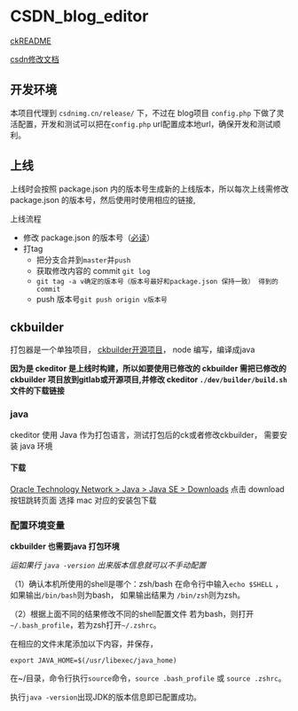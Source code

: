 # CSDN_blog_editor
[ckREADME](./doc/ckeditorREADME.md)

[csdn修改文档](http://confluence.csdn.net/pages/viewpage.action?pageId=19601246)

## 开发环境
本项目代理到 `csdnimg.cn/release/` 下，不过在 blog项目 `config.php` 下做了灵活配置，开发和测试可以把在`config.php` url配置成本地url，确保开发和测试顺利。
## 上线
上线时会按照 package.json 内的版本号生成新的上线版本，所以每次上线需修改 package.json 的版本号，然后使用时使用相应的链接,

上线流程
* 修改 package.json 的版本号（[必读](./doc/SemVer)）
* 打tag
  * 把分支合并到`master`并`push`
  * 获取修改内容的 commit `git log`
  * `git tag -a v确定的版本号（版本号最好和package.json 保持一致） 得到的 commit`
  * push 版本号`git push origin v版本号`

## ckbuilder
打包器是一个单独项目，
[ckbuilder开源项目](https://github.com/ckeditor/ckbuilder)，
node 编写，编译成java

**因为是 ckeditor 是上线时构建，所以如要使用已修改的 ckbuilder 需把已修改的 ckbuilder 项目放到gitlab或开源项目,并修改 ckeditor `./dev/builder/build.sh`文件的下载链接**

### java
ckeditor 使用 Java 作为打包语言，测试打包后的ck或者修改ckbuilder， 需要安装 java 环境


#### 下载 

[Oracle Technology Network > Java > Java SE > Downloads](http://www.oracle.com/technetwork/java/javase/downloads/index.html)  点击 download 按钮跳转页面 选择 mac 对应的安装包下载

### 配置环境变量
**ckbuilder 也需要java 打包环境**

*运如果行 `java -version` 出来版本信息就可以不手动配置*

（1）确认本机所使用的shell是哪个：zsh/bash
在命令行中输入`echo $SHELL` ，
如果输出`/bin/bash`则为bash，
如果输出结果为 `/bin/zsh`则为zsh。

（2）根据上面不同的结果修改不同的shell配置文件
若为bash，则打开 `~/.bash_profile`，若为zsh打开`~/.zshrc`。

在相应的文件末尾添加以下内容，并保存，

    export JAVA_HOME=$(/usr/libexec/java_home)
    
在~/目录，命令行执行`source`命令，`source .bash_profile` 或 `source .zshrc`。

执行`java -version`出现JDK的版本信息即已配置成功。


